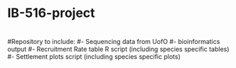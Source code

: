 # IB-516-project
#
#Repository to include:
#- Sequencing data from UofO
#- bioinformatics output
#- Recruitment Rate table R script (including species specific tables)
#- Settlement plots script (including species specific plots)
